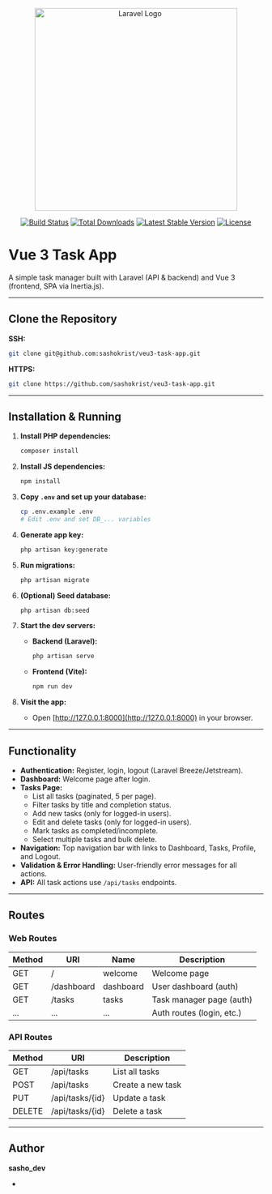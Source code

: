 <p align="center"><a href="https://laravel.com" target="_blank"><img src="https://raw.githubusercontent.com/laravel/art/master/logo-lockup/5%20SVG/2%20CMYK/1%20Full%20Color/laravel-logolockup-cmyk-red.svg" width="400" alt="Laravel Logo"></a></p>

<p align="center">
<a href="https://github.com/laravel/framework/actions"><img src="https://github.com/laravel/framework/workflows/tests/badge.svg" alt="Build Status"></a>
<a href="https://packagist.org/packages/laravel/framework"><img src="https://img.shields.io/packagist/dt/laravel/framework" alt="Total Downloads"></a>
<a href="https://packagist.org/packages/laravel/framework"><img src="https://img.shields.io/packagist/v/laravel/framework" alt="Latest Stable Version"></a>
<a href="https://packagist.org/packages/laravel/framework"><img src="https://img.shields.io/packagist/l/laravel/framework" alt="License"></a>
</p>

# Vue 3 Task App

A simple task manager built with Laravel (API & backend) and Vue 3 (frontend, SPA via Inertia.js).

---

## Clone the Repository

**SSH:**
```sh
git clone git@github.com:sashokrist/veu3-task-app.git
```

**HTTPS:**
```sh
git clone https://github.com/sashokrist/veu3-task-app.git
```

---

## Installation & Running

1. **Install PHP dependencies:**
   ```sh
   composer install
   ```

2. **Install JS dependencies:**
   ```sh
   npm install
   ```

3. **Copy `.env` and set up your database:**
   ```sh
   cp .env.example .env
   # Edit .env and set DB_... variables
   ```

4. **Generate app key:**
   ```sh
   php artisan key:generate
   ```

5. **Run migrations:**
   ```sh
   php artisan migrate
   ```

6. **(Optional) Seed database:**
   ```sh
   php artisan db:seed
   ```

7. **Start the dev servers:**
   - **Backend (Laravel):**
     ```sh
     php artisan serve
     ```
   - **Frontend (Vite):**
     ```sh
     npm run dev
     ```

8. **Visit the app:**
   - Open [http://127.0.0.1:8000](http://127.0.0.1:8000) in your browser.

---

## Functionality

- **Authentication:** Register, login, logout (Laravel Breeze/Jetstream).
- **Dashboard:** Welcome page after login.
- **Tasks Page:**
  - List all tasks (paginated, 5 per page).
  - Filter tasks by title and completion status.
  - Add new tasks (only for logged-in users).
  - Edit and delete tasks (only for logged-in users).
  - Mark tasks as completed/incomplete.
  - Select multiple tasks and bulk delete.
- **Navigation:** Top navigation bar with links to Dashboard, Tasks, Profile, and Logout.
- **Validation & Error Handling:** User-friendly error messages for all actions.
- **API:** All task actions use `/api/tasks` endpoints.

---

## Routes

### Web Routes

| Method | URI         | Name      | Description                |
|--------|-------------|-----------|----------------------------|
| GET    | /           | welcome   | Welcome page               |
| GET    | /dashboard  | dashboard | User dashboard (auth)      |
| GET    | /tasks      | tasks     | Task manager page (auth)   |
| ...    | ...         | ...       | Auth routes (login, etc.)  |

### API Routes

| Method | URI           | Description           |
|--------|---------------|----------------------|
| GET    | /api/tasks    | List all tasks       |
| POST   | /api/tasks    | Create a new task    |
| PUT    | /api/tasks/{id}| Update a task       |
| DELETE | /api/tasks/{id}| Delete a task       |

---

## Author

**sasho_dev**

-